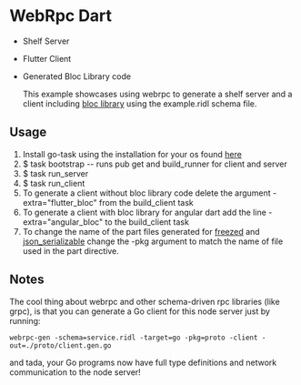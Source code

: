 # WebRpc Dart

* Shelf Server

* Flutter Client

* Generated Bloc Library code

  This example showcases using webrpc to generate a shelf server and a client including [bloc library](https://bloclibrary.dev/#/) using the example.ridl schema file.

## Usage

1. Install go-task using the installation for your os found [here](https://taskfile.dev/#/installation)
2. $ task bootstrap -- runs pub get and build_runner for client and server
3. $ task run_server
4. $ task run_client
5. To generate a client without bloc library code delete the argument -extra="flutter_bloc" from the build_client task
6. To generate a client with bloc library for angular dart add the line -extra="angular_bloc" to the build_client task
7. To change the name of the part files generated for [freezed](https://pub.dev/packages/freezed) and [json_serializable](https://pub.dev/packages/json_serializable) change the -pkg argument to match the name of file used in the part directive.

## Notes

The cool thing about webrpc and other schema-driven rpc libraries (like grpc), is that you can generate a Go client for this node server just by running:

```
webrpc-gen -schema=service.ridl -target=go -pkg=proto -client -out=./proto/client.gen.go
```

and tada, your Go programs now have full type definitions and network communication to the node server!

